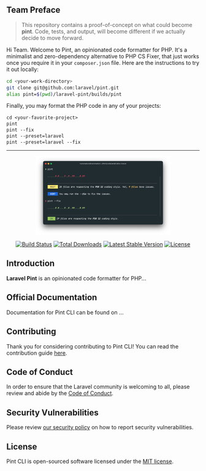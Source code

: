 ## Team Preface

> This repository contains a proof-of-concept on what could become **pint**. Code, tests, and output, will become different if we actually decide to move forward. 

Hi Team. Welcome to Pint, an opinionated code formatter for PHP. It's a minimalist and zero-dependency alternative to PHP CS Fixer, that just works once you require it in your `composer.json` file. Here are the instructions to try it out locally:

```bash
cd <your-work-directory>
git clone git@github.com:laravel/pint.git
alias pint=$(pwd)/laravel-pint/builds/pint
```

Finally, you may format the PHP code in any of your projects:
```
cd <your-favorite-project>
pint
pint --fix
pint --preset=laravel
pint --preset=laravel --fix
```

---

<p align="center">
    <img src="/art/pint-example.png" alt="Logo Laravel Pint CLI preview" style="width:70%;">
</p>

<p align="center">
<a href="https://github.com/laravel/pint/actions"><img src="https://github.com/laravel/pint/workflows/tests/badge.svg" alt="Build Status"></a>
<a href="https://packagist.org/packages/laravel/pint"><img src="https://img.shields.io/packagist/dt/laravel/pint" alt="Total Downloads"></a>
<a href="https://packagist.org/packages/laravel/pint"><img src="https://img.shields.io/packagist/v/laravel/pint" alt="Latest Stable Version"></a>
<a href="https://packagist.org/packages/laravel/pint"><img src="https://img.shields.io/packagist/l/laravel/pint" alt="License"></a>
</p>

## Introduction

**Laravel Pint** is an opinionated code formatter for PHP...

## Official Documentation

Documentation for Pint CLI can be found on ...

## Contributing

Thank you for considering contributing to Pint CLI! You can read the contribution guide [here](.github/CONTRIBUTING.md).

## Code of Conduct

In order to ensure that the Laravel community is welcoming to all, please review and abide by the [Code of Conduct](https://laravel.com/docs/contributions#code-of-conduct).

## Security Vulnerabilities

Please review [our security policy](https://github.com/laravel/pint/security/policy) on how to report security vulnerabilities.

## License

Pint CLI is open-sourced software licensed under the [MIT license](LICENSE.md).
